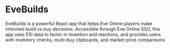 # EveBuilds
EveBuilds is a powerful React app that helps Eve Online players make informed build vs buy decisions. Accessible through Eve Online SSO, this app uses ESI data to factor in invention and reactions, and provides users with inventory checks, multi-buy clipboards, and market price comparisons

